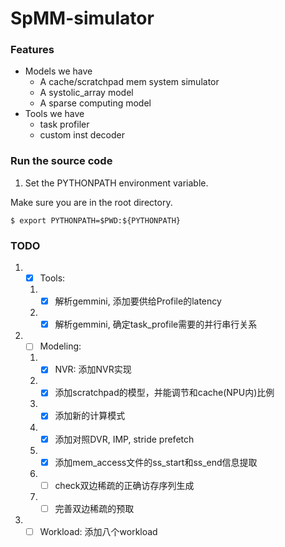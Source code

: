 # SpMM-simulator

### Features
- Models we have
  - A cache/scratchpad mem system simulator
  - A systolic_array model
  - A sparse computing model
- Tools we have
  - task profiler
  - custom inst decoder

### Run the source code
1. Set the PYTHONPATH environment variable. 

Make sure you are in the root directory.
```
$ export PYTHONPATH=$PWD:${PYTHONPATH}
```

### TODO
1. - [x] Tools: 
   1. - [x] 解析gemmini, 添加要供给Profile的latency
   2. - [x] 解析gemmini, 确定task_profile需要的并行串行关系
2. - [ ] Modeling:
   1. - [x] NVR: 添加NVR实现 
   2. - [x] 添加scratchpad的模型，并能调节和cache(NPU内)比例
   3. - [x] 添加新的计算模式
   4. - [x] 添加对照DVR, IMP, stride prefetch
   5. - [x] 添加mem_access文件的ss_start和ss_end信息提取
   6. - [ ] check双边稀疏的正确访存序列生成
   7. - [ ] 完善双边稀疏的预取
3. - [ ] Workload: 添加八个workload
